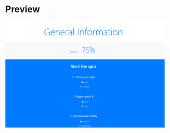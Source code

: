 # Preview

![ quiz dashboard](https://raw.githubusercontent.com/Abdofcih/Frontend-Coding-Practice/main/js-quiz-app/preview.PNG)
